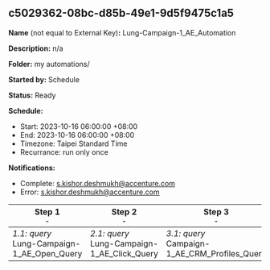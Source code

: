 ## c5029362-08bc-d85b-49e1-9d5f9475c1a5

**Name** (not equal to External Key)**:** Lung-Campaign-1_AE_Automation

**Description:** n/a

**Folder:** my automations/

**Started by:** Schedule

**Status:** Ready

**Schedule:**

* Start: 2023-10-16 06:00:00 +08:00
* End: 2023-10-16 06:00:00 +08:00
* Timezone: Taipei Standard Time
* Recurrance: run only once

**Notifications:**

* Complete: s.kishor.deshmukh@accenture.com
* Error: s.kishor.deshmukh@accenture.com

| Step 1<br>_<small>-</small>_ | Step 2<br>_<small>-</small>_ | Step 3<br>_<small>-</small>_ | Step 4<br>_<small>-</small>_ |
| --- | --- | --- | --- |
| _1.1: query_<br>Lung-Campaign-1_AE_Open_Query | _2.1: query_<br>Lung-Campaign-1_AE_Click_Query | _3.1: query_<br>Campaign-1_AE_CRM_Profiles_Query | _4.1: filter_<br>Lung-Campaign-1_AE_Filter_Activity |
